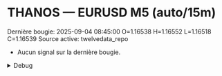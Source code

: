 # THANOS — EURUSD M5 (auto/15m)
Dernière bougie: 2025-09-04 08:45:00  O=1.16538  H=1.16552  L=1.16518  C=1.16539
Source active: twelvedata_repo

- Aucun signal sur la dernière bougie.

<details><summary>Debug</summary>

- TD_API_KEY manquant.

</details>